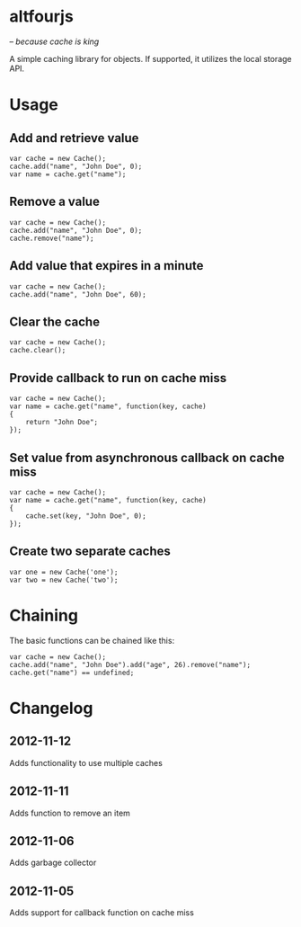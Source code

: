 # altfourjs 
_– because cache is king_

A simple caching library for objects. If supported, it utilizes the local storage API.

# Usage

## Add and retrieve value
    var cache = new Cache();
    cache.add("name", "John Doe", 0);
    var name = cache.get("name");

## Remove a value
    var cache = new Cache();
    cache.add("name", "John Doe", 0);
    cache.remove("name");
    

## Add value that expires in a minute
    var cache = new Cache();
    cache.add("name", "John Doe", 60);

## Clear the cache
    var cache = new Cache();
    cache.clear();
    
## Provide callback to run on cache miss
    var cache = new Cache();
    var name = cache.get("name", function(key, cache)
    {
        return "John Doe";
    });
    
## Set value from asynchronous callback on cache miss
    var cache = new Cache();
    var name = cache.get("name", function(key, cache)
    {
        cache.set(key, "John Doe", 0);
    });
    
## Create two separate caches
    var one = new Cache('one');
    var two = new Cache('two');
    
# Chaining
The basic functions can be chained like this:

    var cache = new Cache();
    cache.add("name", "John Doe").add("age", 26).remove("name");
    cache.get("name") == undefined;
    
# Changelog
## 2012-11-12
Adds functionality to use multiple caches

## 2012-11-11
Adds function to remove an item

## 2012-11-06
Adds garbage collector

## 2012-11-05
Adds support for callback function on cache miss